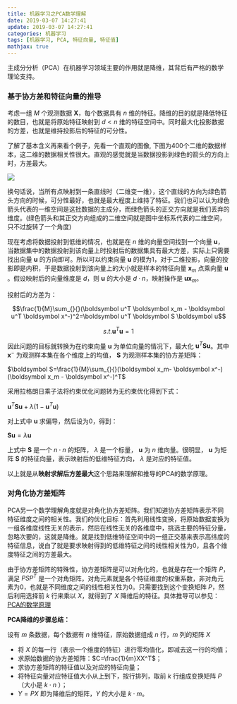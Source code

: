 ```yaml
---
title: 机器学习之PCA数学理解
date: 2019-03-07 14:27:41
update: 2019-03-07 14:27:41
categories: 机器学习
tags: [机器学习, PCA, 特征向量, 特征值]
mathjax: true
---
```


主成分分析（PCA）在机器学习领域主要的作用就是降维，其背后有严格的数学理论支持。

<!-- more -->

### 基于协方差和特征向量的推导

考虑一组 $M$ 个观测数据 $\boldsymbol X$，每个数据具有 $n$ 维的特征。降维的目的就是降低特征的数目，也就是将原始特征映射到 $d < n$ 维的特征空间中。同时最大化投影数据的方差，也就是维持投影后的特征的可分性。

了解了基本含义再来看个例子，先看一个直观的图像, 下图为400个二维的数据样本，这二维的数据相关性很大。直观的感觉就是当数据投影到绿色的箭头的方向上时，方差最大。

![](/images/posts/ml/pca-01.png)

换句话说，当所有点映射到一条直线时（二维变一维），这个直线的方向为绿色箭头方向的时候，可分性最好，也就是最大程度上维持了特征。我们也可以认为绿色箭头代表的一维空间是这批数据的主成分，而绿色箭头的正交方向就是我们丢弃的维度。(绿色箭头和其正交方向组成的二维空间就是图中坐标系代表的二维空间，只不过旋转了一个角度)

现在考虑将数据投射到低维的情况，也就是在 $n$ 维的向量空间找到一个向量 $\boldsymbol u$，当数据集中的数据投射到该向量上时投射后的数据集具有最大方差，实际上只需要找出向量 $\boldsymbol u$ 的方向即可。所以可以约束向量 $\boldsymbol u$ 的模为1，对于二维投影，向量的投影即是内积，于是数据投射到该向量上的大小就是样本的特征向量 $\boldsymbol x_m$ 点乘向量 $\boldsymbol u$ 。假设映射后的向量维度是 $d$，则 $\boldsymbol u$ 的大小是 $d \cdot n$，映射操作是 $\boldsymbol u\boldsymbol x_m$。

投射后的方差为：

$$\frac{1}{M}\sum_{}{}(\boldsymbol u^T \boldsymbol x_m - \boldsymbol  u^T \boldsymbol x^-)^2=\boldsymbol u^T \boldsymbol S \boldsymbol u$$

$$s.t. \boldsymbol u^T \boldsymbol u=1$$

因此问题的目标就转换为在约束向量 $\boldsymbol u$ 为单位向量的情况下，最大化 $\boldsymbol u^T \boldsymbol S \boldsymbol u$。其中 $\boldsymbol x^-$ 为观测样本集在各个维度上的均值， $\boldsymbol S$ 为观测样本集的协方差矩阵：

$\boldsymbol S=\frac{1}{M}\sum_{}{}(\boldsymbol x_m- \boldsymbol x^-)(\boldsymbol x_m - \boldsymbol x^-)^T$

采用拉格朗日乘子法将约束优化问题转为无约束优化得到下式：

$\boldsymbol u^T \boldsymbol S \boldsymbol u + \lambda (1 - \boldsymbol u^T \boldsymbol u)$

对上式中 $\boldsymbol u$ 求偏导，然后设为0，得到：

$\boldsymbol S \boldsymbol u = \lambda \boldsymbol u$

上式中 $\boldsymbol S$ 是一个 $n \cdot n$ 的矩阵， $\lambda$ 是一个标量， $\boldsymbol u$ 为 $n$ 维向量。很明显， $\boldsymbol u$ 为矩阵 $\boldsymbol S$ 的特征向量，表示映射后的低维特征方向， $\lambda$ 是对应的特征值。

以上就是从**映射求解后方差最大**这个思路来理解和推导的PCA的数学原理。

### 对角化协方差矩阵

PCA另一个数学理解角度就是对角化协方差矩阵。我们知道协方差矩阵表示不同特征维度之间的相关性。我们的优化目标：首先利用线性变换，将原始数据变换为一组各维度线性无关的表示，然后在线性无关的各维度中，挑选主要的特征分量，忽略次要的，这就是降维。就是找到低维特征空间中的一组正交基来表示高纬度的特征信息，说白了就是要求映射得到的低维特征之间的线性相关性为0，且各个维度特征之间的方差最大。

由于协方差矩阵的特殊性，协方差矩阵是可以对角化的，也就是存在一个矩阵 $P$，满足 $PSP^T$ 是一个对角矩阵，对角元素就是各个特征维度的权重系数，非对角元素为0，也就是不同维度之间的线性相关性为0。只需要找到这个变换矩阵 $P$，然后利用选择前 $k$ 行来乘以 $X$，就得到了 $X$ 降维后的特征。具体推导可以参见：[PCA的数学原理](https://zhuanlan.zhihu.com/p/21580949)

**PCA降维的步骤总结：**

设有 $m$ 条数据，每个数据有 $n$ 维特征，原始数据组成 $n$ 行，$m$ 列的矩阵 $X$

* 将 $X$ 的每一行（表示一个维度的特征）进行零均值化，即减去这一行的均值；
* 求原始数据的协方差矩阵：$C=\frac{1}{m}XX^T$；
* 求协方差矩阵的特征值以及对应的特征向量；
* 将特征向量对应特征值大小从上到下，按行排列，取前 $k$ 行组成变换矩阵 $P$ （大小是 $k \cdot n$ ）；
* $Y=PX$ 即为降维后的矩阵，$Y$ 的大小是 $k \cdot m$。